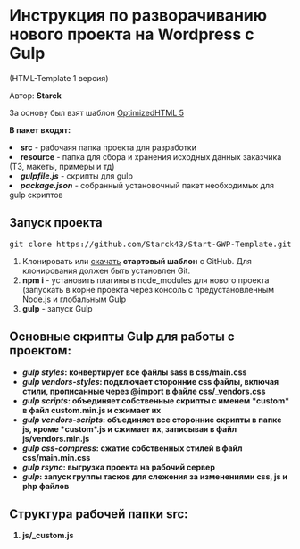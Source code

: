 <h1>Инструкция по разворачиванию нового проекта на Wordpress с Gulp</h1>
<p>(HTML-Template 1 версия)</p>

<p>Автор: <b>Starck</b></p>

<p>За основу был взят шаблон <a href="http://github.com/agragregra/oh5">OptimizedHTML 5</a></p>

<p><b>В пакет входят:</b> 
<li><b>src</b> - рабочаяя папка проекта для разработки</li>
<li><b>resource</b> - папка для сбора и хранения исходных данных заказчика (ТЗ, макеты, примеры и тд)</li>
<li><b><i>gulpfile.js</i></b> - скрипты для gulp</li>
<li><b><i>package.json</i></b> - собранный установочный пакет необходимых для gulp скриптов</li>

</p>
<h2>Запуск проекта</h2>

<pre>git clone https://github.com/Starck43/Start-GWP-Template.git</pre>

<ol>
	<li>Клонировать или <a href="https://github.com/Starck43/Start-GWP-Template/archive/master.zip">скачать</a> <b>стартовый шаблон</b> с GitHub. Для клонирования должен быть установлен Git.</li>
	<li><b>npm i</b> - установить плагины в node_modules для нового проекта (запускать в корне проекта через консоль с предустановленным Node.js и глобальным Gulp</li>
	<li><b>gulp</b> - запуск Gulp</li>
</ol>

<h2>Основные скрипты Gulp для работы с проектом:</h2>

<ul>
	<li><strong title="gulp styles"><em>gulp styles</em></b>: конвертирует все файлы sass в css/main.css</li>
	<li><strong title="gulp vendors-styles"><em>gulp vendors-styles</em></b>: подключает сторонние css файлы, включая стили, прописанные через @import в файле css/_vendors.css</li>
	<li><strong title="gulp scripts"><em>gulp scripts</em></b>: объединяет собственные скрипты c именем *custom* в файл custom.min.js и сжимает их</li>
	<li><strong title="gulp vendors-scripts"><em>gulp vendors-scripts</em></b>: объединяет все сторонние скрипты в папке js, кроме *custom*.js и сжимает их, записывая в файл js/vendors.min.js</li>
	<li><strong title="gulp css-compress"><em>gulp css-compress</em></b>: сжатие собственных стилей в файл css/main.min.css</li>
	<li><strong title="gulp rsync"><em>gulp rsync</em></b>: выгрузка проекта на рабочий сервер</li>
	<li><strong title="gulp [default]"><em>gulp</em></b>: запуск группы тасков для слежения за изменениями css, js и php файлов</li>
</ul>

<h2>Структура рабочей папки src:</h2>

<ol>
	<li><b>js/_custom.js</b></li>
</ol>
